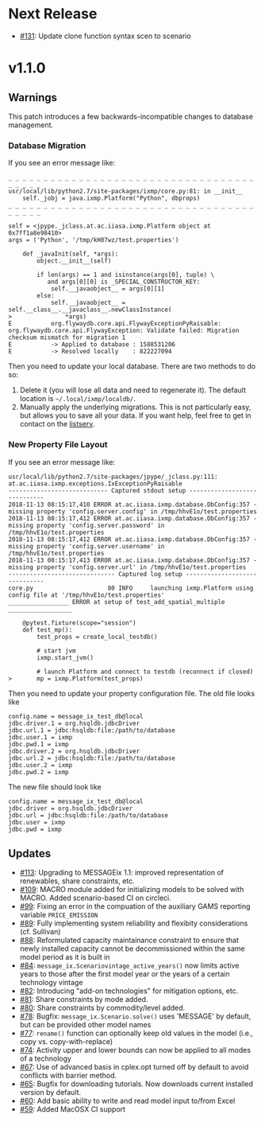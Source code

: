 
# Next Release

- [#131](https://github.com/iiasa/message_ix/pull/131): Update clone function syntax scen to scenario

# v1.1.0

## Warnings

This patch introduces a few backwards-incompatible changes to database
management.

### Database Migration

If you see an error message like:

```
_ _ _ _ _ _ _ _ _ _ _ _ _ _ _ _ _ _ _ _ _ _ _ _ _ _ _ _ _ _ _ _ _ _ _ _ _ _ _ _ 
usr/local/lib/python2.7/site-packages/ixmp/core.py:81: in __init__
    self._jobj = java.ixmp.Platform("Python", dbprops)
_ _ _ _ _ _ _ _ _ _ _ _ _ _ _ _ _ _ _ _ _ _ _ _ _ _ _ _ _ _ _ _ _ _ _ _ _ _ _ _ 

self = <jpype._jclass.at.ac.iiasa.ixmp.Platform object at 0x7ff1a8e98410>
args = ('Python', '/tmp/kH07wz/test.properties')

    def _javaInit(self, *args):
        object.__init__(self)
    
        if len(args) == 1 and isinstance(args[0], tuple) \
           and args[0][0] is _SPECIAL_CONSTRUCTOR_KEY:
            self.__javaobject__ = args[0][1]
        else:
            self.__javaobject__ = self.__class__.__javaclass__.newClassInstance(
>               *args)
E           org.flywaydb.core.api.FlywayExceptionPyRaisable: org.flywaydb.core.api.FlywayException: Validate failed: Migration checksum mismatch for migration 1
E           -> Applied to database : 1588531206
E           -> Resolved locally    : 822227094
```

Then you need to update your local database. There are two methods to do so:

1. Delete it (you will lose all data and need to regenerate it). The default
   location is `~/.local/ixmp/localdb/`.
2. Manually apply the underlying migrations. This is not particularly easy, but
   allows you to save all your data. If you want help, feel free to get in
   contact on the
   [listserv](https://groups.google.com/forum/#!forum/message_ix).
   

### New Property File Layout

If you see an error message like:

```
usr/local/lib/python2.7/site-packages/jpype/_jclass.py:111: at.ac.iiasa.ixmp.exceptions.IxExceptionPyRaisable
---------------------------- Captured stdout setup -----------------------------
2018-11-13 08:15:17,410 ERROR at.ac.iiasa.ixmp.database.DbConfig:357 - missing property 'config.server.config' in /tmp/hhvE1o/test.properties
2018-11-13 08:15:17,412 ERROR at.ac.iiasa.ixmp.database.DbConfig:357 - missing property 'config.server.password' in /tmp/hhvE1o/test.properties
2018-11-13 08:15:17,412 ERROR at.ac.iiasa.ixmp.database.DbConfig:357 - missing property 'config.server.username' in /tmp/hhvE1o/test.properties
2018-11-13 08:15:17,413 ERROR at.ac.iiasa.ixmp.database.DbConfig:357 - missing property 'config.server.url' in /tmp/hhvE1o/test.properties
------------------------------ Captured log setup ------------------------------
core.py                     80 INFO     launching ixmp.Platform using config file at '/tmp/hhvE1o/test.properties'
_________________ ERROR at setup of test_add_spatial_multiple __________________

    @pytest.fixture(scope="session")
    def test_mp():
        test_props = create_local_testdb()
    
        # start jvm
        ixmp.start_jvm()
    
        # launch Platform and connect to testdb (reconnect if closed)
>       mp = ixmp.Platform(test_props)
```

Then you need to update your property configuration file. The old file looks like

```
config.name = message_ix_test_db@local
jdbc.driver.1 = org.hsqldb.jdbcDriver
jdbc.url.1 = jdbc:hsqldb:file:/path/to/database
jdbc.user.1 = ixmp
jdbc.pwd.1 = ixmp
jdbc.driver.2 = org.hsqldb.jdbcDriver
jdbc.url.2 = jdbc:hsqldb:file:/path/to/database
jdbc.user.2 = ixmp
jdbc.pwd.2 = ixmp
```

The new file should look like

```
config.name = message_ix_test_db@local
jdbc.driver = org.hsqldb.jdbcDriver
jdbc.url = jdbc:hsqldb:file:/path/to/database
jdbc.user = ixmp
jdbc.pwd = ixmp
```

## Updates

- [#113](https://github.com/iiasa/message_ix/pull/113): Upgrading to MESSAGEix 1.1: improved representation of renewables, share constraints, etc.
- [#109](https://github.com/iiasa/message_ix/pull/109): MACRO module added for initializing models to be solved with MACRO. Added scenario-based CI on circleci.
- [#99](https://github.com/iiasa/message_ix/pull/99): Fixing an error in the compuation of the auxiliary GAMS reporting variable `PRICE_EMISSION`
- [#89](https://github.com/iiasa/message_ix/pull/89): Fully implementing system reliability and flexibity considerations (cf. Sullivan)
- [#88](https://github.com/iiasa/message_ix/pull/88): Reformulated capacity maintainance constraint to ensure that newly installed capacity cannot be decommissioned within the same model period as it is built in
- [#84](https://github.com/iiasa/message_ix/pull/84): `message_ix.Scenariovintage_active_years()` now limits active years to those after the first model year or the years of a certain technology vintage
- [#82](https://github.com/iiasa/message_ix/pull/82): Introducing "add-on technologies" for mitigation options, etc.
- [#81](https://github.com/iiasa/message_ix/pull/81): Share constraints by mode added.
- [#80](https://github.com/iiasa/message_ix/pull/80): Share constraints by commodity/level added.
- [#78](https://github.com/iiasa/message_ix/pull/78): Bugfix: `message_ix.Scenario.solve()` uses 'MESSAGE' by default, but can be provided other model names
- [#77](https://github.com/iiasa/message_ix/pull/77): `rename()` function can optionally keep old values in the model (i.e., copy vs. copy-with-replace)
- [#74](https://github.com/iiasa/message_ix/pull/74): Activity upper and lower bounds can now be applied to all modes of a technology
- [#67](https://github.com/iiasa/message_ix/pull/67): Use of advanced basis in cplex.opt turned off by default to avoid conflicts with barrier method.
- [#65](https://github.com/iiasa/message_ix/pull/65): Bugfix for downloading tutorials. Now downloads current installed version by default.
- [#60](https://github.com/iiasa/message_ix/pull/60): Add basic ability to write and read model input to/from Excel
- [#59](https://github.com/iiasa/message_ix/pull/59): Added MacOSX CI support
